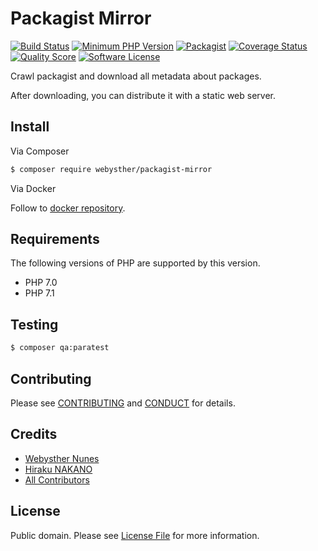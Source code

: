 # Packagist Mirror

[![Build Status](https://goo.gl/PfY1J8)](https://travis-ci.org/Webysther/packagist-mirror)
[![Minimum PHP Version](https://goo.gl/PnnkKQ)](https://php.net/)
[![Packagist](https://goo.gl/155cHZ)](https://packagist.org/packages/webysther/packagist-mirror)
[![Coverage Status](https://goo.gl/heUgvv)](https://scrutinizer-ci.com/g/Webysther/packagist-mirror/code-structure)
[![Quality Score](https://goo.gl/3LwbA1)](https://scrutinizer-ci.com/g/Webysther/packagist-mirror)
[![Software License](https://goo.gl/ieFvw1)](LICENSE.md)

Crawl packagist and download all metadata about packages.

After downloading, you can distribute it with a static web server.

## Install

Via Composer

``` bash
$ composer require webysther/packagist-mirror
```

Via Docker

Follow to [docker repository](https://github.com/Webysther/packagist-mirror-docker).

## Requirements

The following versions of PHP are supported by this version.

* PHP 7.0
* PHP 7.1

## Testing

``` bash
$ composer qa:paratest
```

## Contributing

Please see [CONTRIBUTING](CONTRIBUTING.md) and [CONDUCT](CONDUCT.md) for details.

## Credits

- [Webysther Nunes](https://github.com/Webysther)
- [Hiraku NAKANO](https://github.com/hirak)
- [All Contributors](https://github.com/Webysther/packagist-mirror/contributors)

## License

Public domain. Please see [License File](LICENSE.md) for more information.
